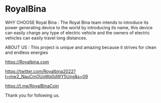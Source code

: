 # RoyalBina
WHY CHOOSE Royal Bina : 
The Royal Bina team intends to introduce its power generating device to the world by introducing its name, this device can easily charge any type of electric vehicle and the owners of electric vehicles can easily travel long distances.

ABOUT US : 
This project is unique and amazing because it strives for clean and endless energies

https://Royalbina.com

https://twitter.com/Royalbina2022?t=mw2_NauCmOUoWq0dWY5Ung&s=09

https://t.me/RoyalBinaCoin

Thank you for following us.
